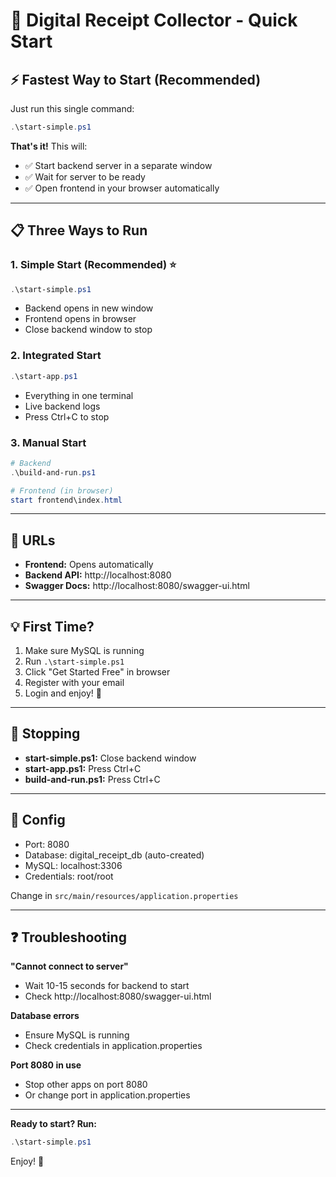 # 🚀 Digital Receipt Collector - Quick Start

## ⚡ Fastest Way to Start (Recommended)

Just run this single command:

```powershell
.\start-simple.ps1
```

**That's it!** This will:
- ✅ Start backend server in a separate window
- ✅ Wait for server to be ready
- ✅ Open frontend in your browser automatically

---

## 📋 Three Ways to Run

### 1. Simple Start (Recommended) ⭐
```powershell
.\start-simple.ps1
```
- Backend opens in new window
- Frontend opens in browser
- Close backend window to stop

### 2. Integrated Start
```powershell
.\start-app.ps1
```
- Everything in one terminal
- Live backend logs
- Press Ctrl+C to stop

### 3. Manual Start
```powershell
# Backend
.\build-and-run.ps1

# Frontend (in browser)
start frontend\index.html
```

---

## 📍 URLs

- **Frontend:** Opens automatically
- **Backend API:** http://localhost:8080
- **Swagger Docs:** http://localhost:8080/swagger-ui.html

---

## 💡 First Time?

1. Make sure MySQL is running
2. Run `.\start-simple.ps1`
3. Click "Get Started Free" in browser
4. Register with your email
5. Login and enjoy! 🎉

---

## 🛑 Stopping

- **start-simple.ps1:** Close backend window
- **start-app.ps1:** Press Ctrl+C
- **build-and-run.ps1:** Press Ctrl+C

---

## 🔧 Config

- Port: 8080
- Database: digital_receipt_db (auto-created)
- MySQL: localhost:3306
- Credentials: root/root

Change in `src/main/resources/application.properties`

---

## ❓ Troubleshooting

**"Cannot connect to server"**
- Wait 10-15 seconds for backend to start
- Check http://localhost:8080/swagger-ui.html

**Database errors**
- Ensure MySQL is running
- Check credentials in application.properties

**Port 8080 in use**
- Stop other apps on port 8080
- Or change port in application.properties

---

**Ready to start? Run:**
```powershell
.\start-simple.ps1
```

Enjoy! 🎉
